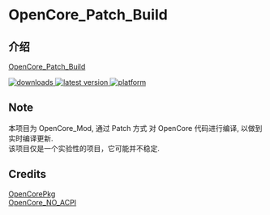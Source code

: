 # OpenCore_Patch_Build

## 介绍  
[OpenCore_Patch_Build](https://github.com/wjz304/OpenCore_Patch_Build)

<!-- downloads -->
<a href="https://github.com/wjz304/OpenCore_Patch_Build/releases">
<img src="https://img.shields.io/github/downloads/wjz304/OpenCore_Patch_Build/total.svg?style=flat" alt="downloads"/>
</a>
<!-- version -->
<a href="https://github.com/wjz304/OpenCore_Patch_Build/releases">
<img src="https://img.shields.io/github/release-pre/wjz304/OpenCore_Patch_Build.svg?style=flat" alt="latest version"/>
</a>
<!-- platform -->
<a href="https://github.com/wjz304/OpenCore_Patch_Build">
<img src="https://img.shields.io/badge/platform-macOS-lightgrey.svg?style=flat" alt="platform"/>
</a>

## Note  
本项目为 OpenCore_Mod, 通过 Patch 方式 对 OpenCore 代码进行编译, 以做到实时编译更新.  
该项目仅是一个实验性的项目，它可能并不稳定. 

## Credits  
[OpenCorePkg](https://github.com/acidanthera/OpenCorePkg)  
[OpenCore_NO_ACPI](https://gitee.com/btwise/OpenCore_NO_ACPI)  

